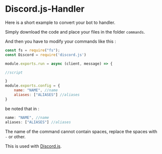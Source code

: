 # Discord.js-Handler
Here is a short example to convert your bot to handler.

Simply download the code and place your files in the folder `commands`.

And then you have to modify your commands like this :

```js
const fs = require("fs");
const Discord = require('discord.js')

module.exports.run = async (client, message) => {

//script

}
module.exports.config = {
    name: "NAME", //name
    aliases: ["ALIASES"] //aliases
}
```

be noted that in : 

```js
name: "NAME", //name
aliases: ["ALIASES"] //aliases
```
The name of the command cannot contain spaces, replace the spaces with `-` or other.

This is used with [Discord.js](https://www.npmjs.com/package/discord.js).
